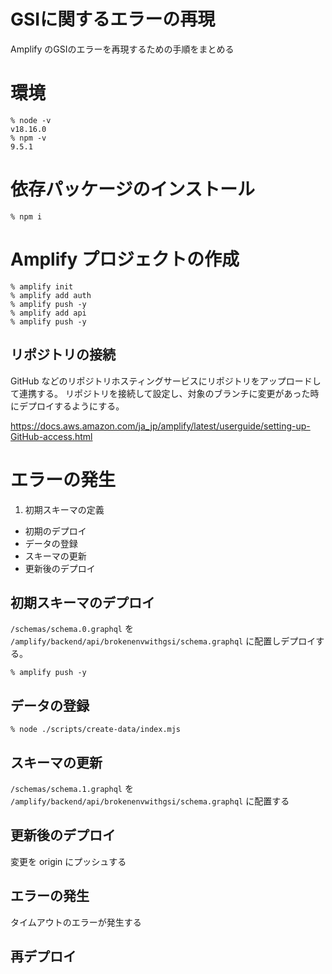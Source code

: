 # GSIに関するエラーの再現

Amplify のGSIのエラーを再現するための手順をまとめる

# 環境

```
% node -v
v18.16.0
% npm -v
9.5.1
```

# 依存パッケージのインストール

```
% npm i
```

# Amplify プロジェクトの作成

```
% amplify init
% amplify add auth
% amplify push -y
% amplify add api
% amplify push -y
```

## リポジトリの接続

GitHub などのリポジトリホスティングサービスにリポジトリをアップロードして連携する。
リポジトリを接続して設定し、対象のブランチに変更があった時にデプロイするようにする。

https://docs.aws.amazon.com/ja_jp/amplify/latest/userguide/setting-up-GitHub-access.html


# エラーの発生

1. 初期スキーマの定義
- 初期のデプロイ
- データの登録
- スキーマの更新
- 更新後のデプロイ

## 初期スキーマのデプロイ

`/schemas/schema.0.graphql` を `/amplify/backend/api/brokenenvwithgsi/schema.graphql` に配置しデプロイする。


```
% amplify push -y
```

## データの登録


```
% node ./scripts/create-data/index.mjs
```

## スキーマの更新

`/schemas/schema.1.graphql` を `/amplify/backend/api/brokenenvwithgsi/schema.graphql` に配置する

## 更新後のデプロイ

変更を origin にプッシュする

## エラーの発生

タイムアウトのエラーが発生する

## 再デプロイ
